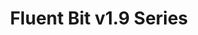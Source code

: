 ---
title: 'Fluent Bit v1.9 Series'
description: "[Fluent Bit v1.9](https://github.com/fluent/fluent-bit/tree/1.9) is the new **stable branch** for production usage. Based on bug reports or specific minor feature requests, we do quick releases upon demand. Below is a list of the notes for each version."
url: "/announcements/v1.9/"
herobg: "/images/hero@2x.jpg"
latestVer: true
releaseNotes:
  heading: "Release Notes v1.9.9"
  version: "v1.9.9"
  text: "Fluent Bit is a Fast and Lightweight Data Processor and Forwarder for Linux, BSD and OSX. We are proud to announce the availability of Fluent Bit v1.9.9. <br>
  For people upgrading from previous versions you must read the Upgrading Notes section of our documentation:
  https://docs.fluentbit.io/manual/installation/upgrade_notes"
---
